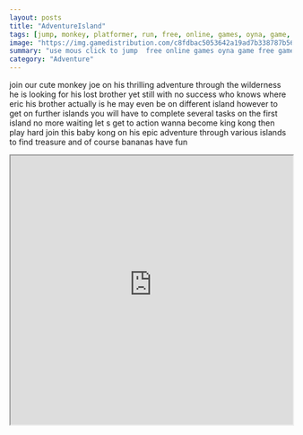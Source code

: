 ```yaml
---
layout: posts
title: "AdventureIsland"
tags: [jump, monkey, platformer, run, free, online, games, oyna, game, free, games, play, play, games]
image: "https://img.gamedistribution.com/c8fdbac5053642a19ad7b338787b562e.jpg"
summary: "use mous click to jump  free online games oyna game free games play play games"
category: "Adventure"
---
```


join our cute monkey joe on his thrilling adventure through the wilderness he is looking for his lost brother yet still with no success who knows where eric his brother actually is he may even be on different island however to get on further islands you will have to complete several tasks on the first island no more waiting let s get to action wanna become king kong then play hard join this baby kong on his epic adventure through various islands to find treasure and of course bananas have fun

<iframe width="100%" height="480px;" src="https://html5.gamedistribution.com/c8fdbac5053642a19ad7b338787b562e/"></iframe>